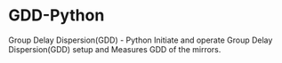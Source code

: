 # GDD-Python
Group Delay Dispersion(GDD) - Python
Initiate and operate Group Delay Dispersion(GDD) setup and Measures GDD of the mirrors. 
